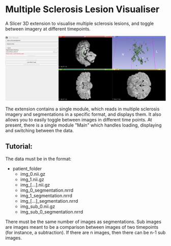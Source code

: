 # Multiple Sclerosis Lesion Visualiser
A Slicer 3D extension to visualise multiple sclerosis lesions, and toggle between imagery at different timepoints.

![alt text](assets/screenshot.png "Sreenshot of the Extension")

The extension contains a single module, which reads in multiple sclerosis imagery and segmentations in a specific format, and displays them. It also allows you to easily toggle between images in different time points. At present, there is a single module "Main" which handles loading, displaying and switching between the data. 

## Tutorial:
The data must be in the format:

- patient_folder
    - img_0.nii.gz
    - img_1.nii.gz
    - img_[...].nii.gz
    - img_0_segmentation.nrrd
    - img_1_segmentation.nrrd
    - img_[...]_segmentation.nrrd
    - img_sub_0.nii.gz
    - img_sub_0_segmentation.nrrd

There must be the same number of images as segmentations. Sub images are images meant to be a comparison between images of two timepoints (for instance, a subtraction). If there are n images, then there can be n-1 sub images.
